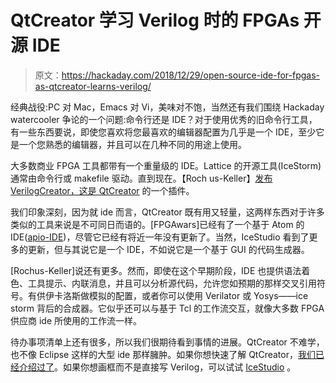 # QtCreator 学习 Verilog 时的 FPGAs 开源 IDE

> 原文：<https://hackaday.com/2018/12/29/open-source-ide-for-fpgas-as-qtcreator-learns-verilog/>

经典战役:PC 对 Mac，Emacs 对 Vi，美味对不饱，当然还有我们围绕 Hackaday watercooler 争论的一个问题:命令行还是 IDE？对于使用优秀的旧命令行工具，有一些东西要说，即使您喜欢将您最喜欢的编辑器配置为几乎是一个 IDE，至少它是一个您熟悉的编辑器，并且可以在几种不同的用途上使用。

大多数商业 FPGA 工具都带有一个重量级的 IDE。Lattice 的开源工具(IceStorm)通常由命令行或 makefile 驱动。直到现在。【Roch us-Keller】[发布 VerilogCreator，这是 QtCreator](https://github.com/rochus-keller/VerilogCreator) 的一个插件。

我们印象深刻，因为就 ide 而言，QtCreator 既有用又轻量，这两样东西对于许多类似的工具来说是不可同日而语的。[FPGAwars]已经有了一个基于 Atom 的 IDE([apio-IDE](https://github.com/FPGAwars/apio-ide))，尽管它已经有将近一年没有更新了。当然，IceStudio 看到了更多的更新，但与其说它是一个 IDE，不如说它是一个基于 GUI 的代码生成器。

[Rochus-Keller]说还有更多。然而，即使在这个早期阶段，IDE 也提供语法着色、工具提示、内联消息，并且可以分析源代码，允许您如预期的那样交叉引用符号。有供伊卡洛斯做模拟的配置，或者你可以使用 Verilator 或 Yosys——ice storm 背后的合成器。它似乎还可以与基于 Tcl 的工作流交互，就像大多数 FPGA 供应商 ide 所使用的工作流一样。

待办事项清单上还有很多，所以我们很期待看到事情的进展。QtCreator 不难学，也不像 Eclipse 这样的大型 ide 那样臃肿。如果你想快速了解 QtCreator，[我们已经介绍过了](https://hackaday.com/2016/07/08/join-the-gui-generation-qtcreator/)。如果你想画框而不是直接写 Verilog，可以试试 [IceStudio](https://hackaday.com/2016/02/23/icestudio-an-open-source-graphical-fgpa-tool/) 。